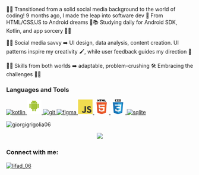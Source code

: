 📱✨ Transitioned from a solid social media background to the world of coding! 9 months ago, I made the leap into software dev 🚀 From HTML/CSS/JS to Android dreams 🤖📚 Studying daily for Android SDK, Kotlin, and app sorcery 🎩✨

🎨💡 Social media savvy ➡️ UI design, data analysis, content creation. UI patterns inspire my creativity 🖌️, while user feedback guides my direction 🧭

🔧🌟 Skills from both worlds ➡️ adaptable, problem-crushing 🛠️ Embracing the challenges 🌱🚀

### Languages and Tools
<p align="left">
  
  <a href="https://kotlinlang.org" target="_blank" rel="noreferrer"> 
    <img src="https://www.vectorlogo.zone/logos/kotlinlang/kotlinlang-icon.svg" alt="kotlin" width="40" height="40"/> 
  </a>
  
  <a href="https://developer.android.com" target="_blank" rel="noreferrer"> 
    <img src="https://raw.githubusercontent.com/devicons/devicon/master/icons/android/android-original-wordmark.svg" alt="android" width="40" height="40"/> 
  </a> 

  <a href="https://git-scm.com/" target="_blank" rel="noreferrer"> 
    <img src="https://www.vectorlogo.zone/logos/git-scm/git-scm-icon.svg" alt="git" width="40" height="40"/> 
  </a>

  <a href="https://www.figma.com/" target="_blank" rel="noreferrer"> 
    <img src="https://www.vectorlogo.zone/logos/figma/figma-icon.svg" alt="figma" width="40" height="40"/> 
  </a>

  <a href="https://developer.mozilla.org/en-US/docs/Web/JavaScript" target="_blank" rel="noreferrer"> 
    <img src="https://raw.githubusercontent.com/devicons/devicon/master/icons/javascript/javascript-original.svg" alt="javascript" width="40" height="40"/> 
  </a>

  <a href="https://www.w3.org/html/" target="_blank" rel="noreferrer"> 
    <img src="https://raw.githubusercontent.com/devicons/devicon/master/icons/html5/html5-original-wordmark.svg" alt="html5" width="40" height="40"/> 
  </a>
  
  <a href="https://www.w3schools.com/css/" target="_blank" rel="noreferrer"> 
    <img src="https://raw.githubusercontent.com/devicons/devicon/master/icons/css3/css3-original-wordmark.svg" alt="css3" width="40" height="40"/> 
  </a> 

  <a href="https://www.sqlite.org/" target="_blank" rel="noreferrer"> 
    <img src="https://www.vectorlogo.zone/logos/sqlite/sqlite-icon.svg" alt="sqlite" width="40" height="40"/> 
  </a>
  
</p>

<p>
  <img align="center" src="https://github-readme-stats.vercel.app/api/top-langs?username=giorgigrigolia06&show_icons=true&locale=en&layout=compact" alt="giorgigrigolia06" />
</p>

<p align="center">   
  <a href="https://github.com/GiorgiGrigolia06"> 
    <img src="https://github-profile-summary-cards.vercel.app/api/cards/profile-details?username=GiorgiGrigolia06&theme=radical"/>     
  </a>
</p>

<h3 align="left">Connect with me:</h3>
<p align="left">
<a href="https://twitter.com/lifad_06" target="blank"><img align="center" src="https://raw.githubusercontent.com/rahuldkjain/github-profile-readme-generator/master/src/images/icons/Social/twitter.svg" alt="lifad_06" height="30" width="40" /></a>
</p>
